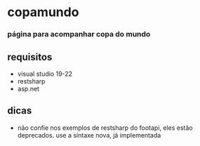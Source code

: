 # copamundo
### página para acompanhar copa do mundo

## requisitos
* visual studio 19-22
* restsharp
* asp.net

## dicas
* não confie nos exemplos de restsharp do footapi, eles estão deprecados. use a síntaxe nova, já implementada
